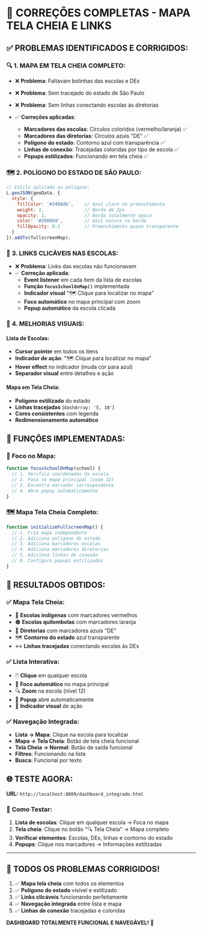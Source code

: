 # 🎯 CORREÇÕES COMPLETAS - MAPA TELA CHEIA E LINKS

## ✅ **PROBLEMAS IDENTIFICADOS E CORRIGIDOS:**

### 🔍 **1. MAPA EM TELA CHEIA COMPLETO:**
- ❌ **Problema**: Faltavam bolinhas das escolas e DEs
- ❌ **Problema**: Sem tracejado do estado de São Paulo
- ❌ **Problema**: Sem linhas conectando escolas às diretorias

- ✅ **Correções aplicadas**:
  - **Marcadores das escolas**: Círculos coloridos (vermelho/laranja) ✅
  - **Marcadores das diretorias**: Círculos azuis "DE" ✅  
  - **Polígono do estado**: Contorno azul com transparência ✅
  - **Linhas de conexão**: Tracejadas coloridas por tipo de escola ✅
  - **Popups estilizados**: Funcionando em tela cheia ✅

### 🗺️ **2. POLÍGONO DO ESTADO DE SÃO PAULO:**
```javascript
// Estilo aplicado ao polígono:
L.geoJSON(geoData, {
  style: {
    fillColor: '#3498db',    // Azul claro no preenchimento
    weight: 2,               // Borda de 2px
    opacity: 1,              // Borda totalmente opaca
    color: '#2980b9',        // Azul escuro na borda
    fillOpacity: 0.1         // Preenchimento quase transparente
  }
}).addTo(fullscreenMap);
```

### 🔗 **3. LINKS CLICÁVEIS NAS ESCOLAS:**
- ❌ **Problema**: Links das escolas não funcionavam
- ✅ **Correção aplicada**:
  - **Event listener** em cada item da lista de escolas
  - **Função `focusSchoolOnMap()`** implementada
  - **Indicador visual** "🗺️ Clique para localizar no mapa"
  - **Foco automático** no mapa principal com zoom
  - **Popup automático** da escola clicada

### 🎨 **4. MELHORIAS VISUAIS:**

#### **Lista de Escolas:**
- **Cursor pointer** em todos os itens
- **Indicador de ação**: "🗺️ Clique para localizar no mapa"
- **Hover effect** no indicador (muda cor para azul)
- **Separador visual** entre detalhes e ação

#### **Mapa em Tela Cheia:**
- **Polígono estilizado** do estado
- **Linhas tracejadas** (`dashArray: '5, 10'`)
- **Cores consistentes** com legenda
- **Redimensionamento automático**

## 🔧 **FUNÇÕES IMPLEMENTADAS:**

### 📍 **Foco no Mapa:**
```javascript
function focusSchoolOnMap(school) {
  // 1. Verifica coordenadas da escola
  // 2. Foca no mapa principal (zoom 12)
  // 3. Encontra marcador correspondente
  // 4. Abre popup automaticamente
}
```

### 🗺️ **Mapa Tela Cheia Completo:**
```javascript
function initializeFullscreenMap() {
  // 1. Cria mapa independente
  // 2. Adiciona polígono do estado
  // 3. Adiciona marcadores escolas
  // 4. Adiciona marcadores diretorias  
  // 5. Adiciona linhas de conexão
  // 6. Configura popups estilizados
}
```

## 🎯 **RESULTADOS OBTIDOS:**

### ✅ **Mapa Tela Cheia:**
- 🔴 **Escolas indígenas** com marcadores vermelhos
- 🟠 **Escolas quilombolas** com marcadores laranja
- 🔵 **Diretorias** com marcadores azuis "DE"
- 🗺️ **Contorno do estado** azul transparente
- ↔️ **Linhas tracejadas** conectando escolas às DEs

### ✅ **Lista Interativa:**
- 🖱️ **Clique** em qualquer escola
- 📍 **Foco automático** no mapa principal
- 🔍 **Zoom** na escola (nível 12)
- 💬 **Popup** abre automaticamente
- 🎨 **Indicador visual** de ação

### ✅ **Navegação Integrada:**
- **Lista → Mapa**: Clique na escola para localizar
- **Mapa → Tela Cheia**: Botão de tela cheia funcional
- **Tela Cheia → Normal**: Botão de saída funcional
- **Filtros**: Funcionando na lista
- **Busca**: Funcional por texto

## 🌐 **TESTE AGORA:**
**URL:** `http://localhost:8009/dashboard_integrado.html`

### 🔬 **Como Testar:**
1. **Lista de escolas**: Clique em qualquer escola → Foca no mapa
2. **Tela cheia**: Clique no botão "🔍 Tela Cheia" → Mapa completo
3. **Verificar elementos**: Escolas, DEs, linhas e contorno do estado
4. **Popups**: Clique nos marcadores → Informações estilizadas

---

## 🎉 **TODOS OS PROBLEMAS CORRIGIDOS!**
1. ✅ **Mapa tela cheia** com todos os elementos
2. ✅ **Polígono do estado** visível e estilizado
3. ✅ **Links clicáveis** funcionando perfeitamente
4. ✅ **Navegação integrada** entre lista e mapa
5. ✅ **Linhas de conexão** tracejadas e coloridas

**DASHBOARD TOTALMENTE FUNCIONAL E NAVEGÁVEL!** 🚀

